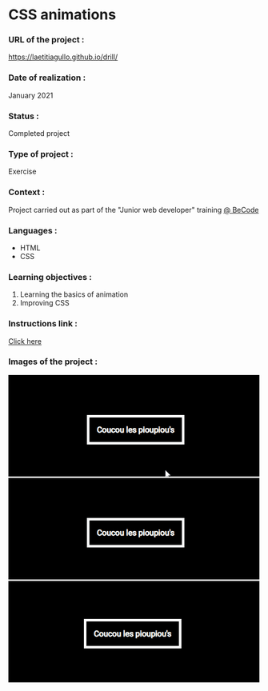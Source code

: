 # CSS animations

### URL of the project :
https://laetitiagullo.github.io/drill/

### Date of realization :
January 2021

### Status :
Completed project

### Type of project :
Exercise

### Context :
Project carried out as part of the "Junior web developer" training [@ BeCode](https://becode.org/)

### Languages :
* HTML
* CSS

### Learning objectives :
1. Learning the basics of animation
2. Improving CSS

### Instructions link :
[Click here](https://github.com/becodeorg/LIE-Jepsen-4.27/tree/master/01-the-field/04-html-css/02-css/03-animations)

### Images of the project :

![Screenshot of the project](anim1.gif)
![Screenshot of the project](anim2.gif)
![Screenshot of the project](anim3.gif)

